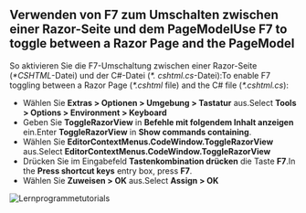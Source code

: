 <a name="f7"></a>
## <a name="use-f7-to-toggle-between-a-razor-page-and-the-pagemodel"></a><span data-ttu-id="4e3a8-101">Verwenden von F7 zum Umschalten zwischen einer Razor-Seite und dem PageModel</span><span class="sxs-lookup"><span data-stu-id="4e3a8-101">Use F7 to toggle between a Razor Page and the PageModel</span></span>

<span data-ttu-id="4e3a8-102">So aktivieren Sie die F7-Umschaltung zwischen einer Razor-Seite (*\*CSHTML*-Datei) und der C#-Datei (*\*. cshtml.cs*-Datei):</span><span class="sxs-lookup"><span data-stu-id="4e3a8-102">To enable F7 toggling between a Razor Page (*\*.cshtml* file) and the C# file (*\*.cshtml.cs*):</span></span>

* <span data-ttu-id="4e3a8-103">Wählen Sie **Extras > Optionen > Umgebung > Tastatur** aus.</span><span class="sxs-lookup"><span data-stu-id="4e3a8-103">Select **Tools > Options > Environment > Keyboard**</span></span>
* <span data-ttu-id="4e3a8-104">Geben Sie **ToggleRazorView** in **Befehle mit folgendem Inhalt anzeigen** ein.</span><span class="sxs-lookup"><span data-stu-id="4e3a8-104">Enter **ToggleRazorView** in **Show commands containing**.</span></span>
* <span data-ttu-id="4e3a8-105">Wählen Sie **EditorContextMenus.CodeWindow.ToggleRazorView** aus.</span><span class="sxs-lookup"><span data-stu-id="4e3a8-105">Select **EditorContextMenus.CodeWindow.ToggleRazorView**</span></span>
* <span data-ttu-id="4e3a8-106">Drücken Sie im Eingabefeld **Tastenkombination drücken** die Taste **F7**.</span><span class="sxs-lookup"><span data-stu-id="4e3a8-106">In the **Press shortcut keys** entry box, press **F7**.</span></span>
* <span data-ttu-id="4e3a8-107">Wählen Sie **Zuweisen > OK** aus.</span><span class="sxs-lookup"><span data-stu-id="4e3a8-107">Select **Assign > OK**</span></span>

![<span data-ttu-id="4e3a8-108">Lernprogramme</span><span class="sxs-lookup"><span data-stu-id="4e3a8-108">tutorials</span></span> ](~/tutorials/razor-pages/razor-pages-start/_static/F7.png)
<!-- 
![preceding instructions](~/includes/RP/_static/F7.png)

![_static/F7.pngs](_static/F7.png)
-->
